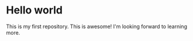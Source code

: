 # Hello world
This is my first repository. This is awesome! 
I'm looking forward to learning more. 
